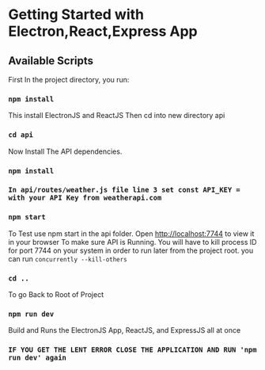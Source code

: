 # Getting Started with Electron,React,Express App

## Available Scripts

First In the project directory, you run:

### `npm install`

This install ElectronJS and ReactJS
Then cd into new directory api

### `cd api`

Now Install The API dependencies.

### `npm install`

### `In api/routes/weather.js file line 3 set const API_KEY = with your API Key from weatherapi.com`

### `npm start`

To Test use npm start in the api folder. Open [http://localhost:7744](http://localhost:7744) to view it in your browser To make sure API is Running. You will have to kill process ID for port 7744 on your system in order to run later from the project root. you can run `concurrently --kill-others`

### `cd ..`

To go Back to Root of Project

### `npm run dev`

Build and Runs the ElectronJS App, ReactJS, and ExpressJS all at once

### `IF YOU GET THE LENT ERROR CLOSE THE APPLICATION AND RUN 'npm run dev' again`
